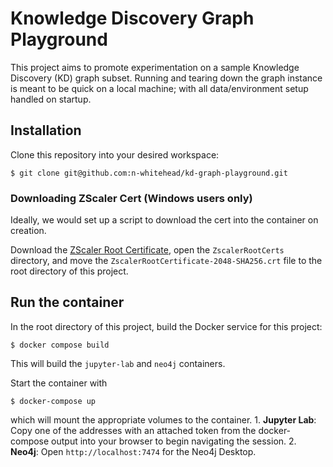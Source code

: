 # Knowledge Discovery Graph Playground

This project aims to promote experimentation on a sample Knowledge Discovery (KD) graph subset. Running and tearing down the graph instance is meant to be quick on a local machine; with all data/environment setup handled on startup.

## Installation

Clone this repository into your desired workspace:

    $ git clone git@github.com:n-whitehead/kd-graph-playground.git

### Downloading ZScaler Cert (Windows users only)

Ideally, we would set up a script to download the cert into the container on creation.

Download the [ZScaler Root Certificate](https://elsevier.atlassian.net/wiki/download/attachments/59535175745/ZscalerRootCerts.zip), open the `ZscalerRootCerts` directory, and move the `ZscalerRootCertificate-2048-SHA256.crt` file to the root directory of this project.

## Run the container

In the root directory of this project, build the Docker service for this project:

    $ docker compose build

This will build the `jupyter-lab` and `neo4j` containers.

Start the container with

    $ docker-compose up

which will mount the appropriate volumes to the container.
    1. **Jupyter Lab**: Copy one of the addresses with an attached token from the docker-compose output into your browser to begin navigating the session.
    2. **Neo4j**: Open `http://localhost:7474` for the Neo4j Desktop.